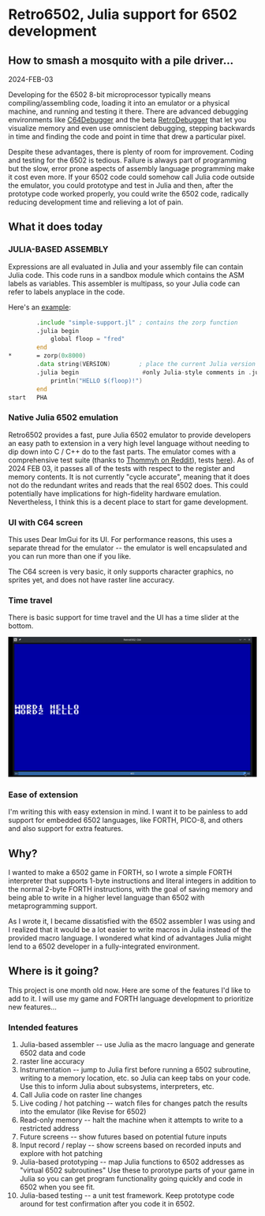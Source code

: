 # Retro6502, Julia support for 6502 development
## How to smash a mosquito with a pile driver...

2024-FEB-03

Developing for the 6502 8-bit microprocessor typically means compiling/assembling code, loading it into an emulator
or a physical machine, and running and testing it there. There are advanced debugging environments like
[C64Debugger](https://sourceforge.net/projects/c64-debugger) and the beta
[RetroDebugger](https://github.com/slajerek/RetroDebugger) that let you visualize memory and even use omniscient
debugging, stepping backwards in time and finding the code and point in time that drew a particular pixel.

Despite these advantages, there is plenty of room for improvement. Coding and testing for the 6502 is tedious.
Failure is always part of programming but the slow, error prone aspects of assembly language programming make it
cost even more. If your 6502 code could somehow call Julia code outside the emulator, you could prototype and test
in Julia and then, after the prototype code worked properly, you could write the 6502 code, radically reducing
development time and relieving a lot of pain.

## What it does today

### JULIA-BASED ASSEMBLY

Expressions are all evaluated in Julia and your assembly file can contain Julia code. This
code runs in a sandbox module which contains the ASM labels as variables. This assembler is
multipass, so your Julia code can refer to labels anyplace in the code.

Here's an [example](examples/simple.jas):

```asm
        .include "simple-support.jl" ; contains the zorp function
        .julia begin
            global floop = "fred"
        end
*       = zorp(0x8000)
        .data string(VERSION)        ; place the current Julia version at this location
        .julia begin                  #only Julia-style comments in .julia code, ; is a separator
            println("HELLO $(floop)!")
        end
start   PHA
```

### Native Julia 6502 emulation

Retro6502 provides a fast, pure Julia 6502 emulator to provide developers an easy path to extension in a very high
level language without needing to dip down into C / C++ do to the fast parts. The emulator comes with a
comprehensive test suite (thanks to
[Thommyh on Reddit](https://www.reddit.com/r/EmuDev/comments/prq29l/comment/hdqh7rc)), tests
[here](https://drive.google.com/file/d/1XpRo4GvdGKiSCljx2cHzAtxp9TAt7Pfw/view?usp=sharing)). As of 2024 FEB 03, it
passes all of the tests with respect to the register and memory contents. It is not currently "cycle
accurate", meaning that it does not do the redundant writes and reads that the real 6502 does. This could
potentially have implications for high-fidelity hardware emulation. Nevertheless, I think this is a decent place
to start for game development.

### UI with C64 screen

This uses Dear ImGui for its UI. For performance reasons, this uses a separate thread for the emulator -- the
emulator is well encapsulated and you can run more than one if you like.

The C64 screen is very basic, it only supports character graphics, no sprites yet, and does not have raster line
accuracy.

### Time travel

There is basic support for time travel and the UI has a time slider at the bottom.

![timetravel](time-travel.gif)

### Ease of extension

I'm writing this with easy extension in mind. I want it to be painless to add support for embedded 6502 languages,
like FORTH, PICO-8, and others and also support for extra features.

## Why?

I wanted to make a 6502 game in FORTH, so I wrote a simple FORTH interpreter that supports 1-byte instructions
and literal integers in addition to the normal 2-byte FORTH instructions, with the goal of saving memory and
being able to write in a higher level language than 6502 with metaprogramming support.

As I wrote it, I became dissatisfied with the 6502 assembler I was using and I realized that it would be a lot
easier to write macros in Julia instead of the provided macro language. I wondered what kind of advantages Julia
might lend to a 6502 developer in a fully-integrated environment.

## Where is it going?

This project is one month old now. Here are some of the features I'd like to add to it. I will use my game and
FORTH language development to prioritize new features...

### Intended features

1. Julia-based assembler -- use Julia as the macro language and generate 6502 data and code
2. raster line accuracy
3. Instrumentation -- jump to Julia first before running a 6502 subroutine, writing to a memory location, etc. so
   Julia can keep tabs on your code. Use this to inform Julia about subsystems, interpreters, etc.
4. Call Julia code on raster line changes
5. Live coding / hot patching -- watch files for changes patch the results into the emulator (like Revise for 6502)
6. Read-only memory -- halt the machine when it attempts to write to a restricted address
7. Future screens -- show futures based on potential future inputs
8. Input record / replay -- show screens based on recorded inputs and explore with hot patching
9. Julia-based prototyping -- map Julia functions to 6502 addresses as "virtual 6502 subroutines"
   Use these to prorotype parts of your game in Julia so you can get program functionality going quickly and
   code in 6502 when you see fit.
10. Julia-based testing -- a unit test framework. Keep prototype code around for test confirmation after you code
   it in 6502.
